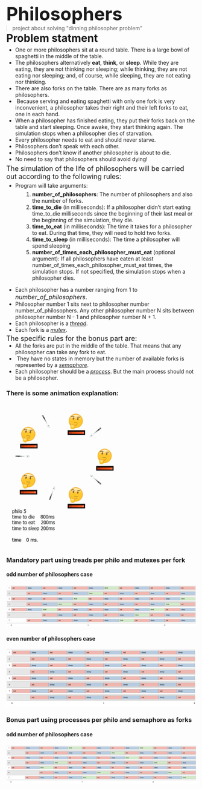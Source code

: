 <section class="u-clearfix current-section u-block-f300-1" custom-posts-hash="[]" data-style="blank" data-section-properties="{&quot;margin&quot;:&quot;none&quot;,&quot;stretch&quot;:true}" id="sec-49bf" data-source="Blank" data-id="f300" style="">
  <div class="u-clearfix u-sheet u-valign-middle u-block-f300-2" style="min-height: 800px" data-block-type="Sheet"><h1 class="u-text u-text-default u-block-control u-align-center u-title u-block-f300-8" data-block="29" style="margin: 0px auto; font-size: 3rem;" data-block-type="Text">Philoso​phers</h1><blockquote class="u-text u-text-default u-block-control u-align-center u-block-f300-9" data-block="30" style="margin-top: 0px; margin-bottom: 0px; margin-left: auto; margin-right: auto" data-block-type="Text">project about solving "dinning philosopher problem"</blockquote><h2 class="u-text u-text-default u-block-control u-align-center u-subtitle u-block-f300-10" data-block="31" style="font-size: 1.75rem; margin-top: 1px; margin-left: auto; margin-right: auto; margin-bottom: 0px" data-block-type="Text">Problem statment</h2><ul class="u-text u-text-default u-block-control u-block-f300-11" data-block="32" style="margin-top: 5px; margin-left: 0px; margin-right: 0px; margin-bottom: 0px" data-block-type="Text"><li data-block-type=""><div class="u-list-icon hidden u-block-f300-12" style=""></div>​One or more philosophers sit at a round table. There is a large bowl of spaghetti in the middle of the table.</li><li data-block-type=""><div class="u-list-icon hidden u-block-f300-13" style=""></div><div class="u-list-icon hidden u-block-f300-14" style=""></div>​​The philosophers alternatively <span style="font-weight: 700;">eat</span>, <span style="font-weight: 700;">think</span>, or <span style="font-weight: 700;">sleep</span>.
While they are eating, they are not thinking nor sleeping;
while thinking, they are not eating nor sleeping;
and, of course, while sleeping, they are not eating nor thinking.</li><li data-block-type=""><div class="u-list-icon hidden u-block-f300-15" style=""></div><div class="u-list-icon hidden u-block-f300-16" style=""></div>​There are also forks on the table. There are as many forks as philosophers.</li><li data-block-type=""><div class="u-list-icon hidden u-block-f300-17" style=""></div>&nbsp;Because serving and eating spaghetti with only one fork is very inconvenient, a
philosopher takes their right and their left forks to eat, one in each hand.&nbsp;<br></li><li data-block-type=""><div class="u-list-icon hidden u-block-f300-18" style=""></div>When a philosopher has finished eating, they put their forks back on the table and
start sleeping. Once awake, they start thinking again. The simulation stops when
a philosopher dies of starvation.<br></li><li data-block-type=""><div class="u-list-icon hidden u-block-f300-19" style=""></div>Every philosopher needs to eat and should never starve.<br></li><li data-block-type=""><div class="u-list-icon hidden u-block-f300-20" style=""></div>Philosophers don’t speak with each other.<br></li><li data-block-type=""><div class="u-list-icon hidden u-block-f300-21" style=""></div>Philosophers don’t know if another philosopher is about to die.<br></li><li data-block-type=""><div class="u-list-icon hidden u-block-f300-22" style=""></div>No need to say that philosophers should avoid dying!&nbsp;<br></li></ul><p class="u-text u-text-default u-large-text u-text-variant u-block-control u-block-f300-23" data-block="34" style="font-size: 1.125rem; margin-top: 6px; margin-right: auto; margin-bottom: 0px; margin-left: 0px" data-block-type="Text">​The simulation of the life of philosophers will be carried out according to the following rules:</p><ul class="u-text u-text-default u-block-control u-block-f300-24" data-block="35" style="margin-top: 4.75px; margin-right: auto; margin-bottom: 0px; margin-left: 0px" data-block-type="Text"><li data-block-type=""><div class="u-list-icon hidden u-block-f300-25" style=""></div>Program will take arguments:</li></ul><ol class="u-text u-text-default u-block-control u-block-f300-26" data-block="36" style="margin-top: 6px; margin-right: auto; margin-bottom: 0px; margin-left: 45px" data-block-type="Text"><li data-block-type=""><span style="font-weight: 700;">​number_of_philosophers</span>: The number of philosophers and also the number
of forks.
</li><li><span style="font-weight: 700;">​time_to_die</span> (in milliseconds): If a philosopher didn’t start eating time_to_die
milliseconds since the beginning of their last meal or the beginning of the simulation, they die.
</li><li>​<span style="font-weight: 700;">time_to_eat</span> (in milliseconds): The time it takes for a philosopher to eat.
During that time, they will need to hold two forks.
</li><li><span style="font-weight: 700;">time_to_sleep</span> (in milliseconds): The time a philosopher will spend sleeping<br></li><li><span style="font-weight: 700;">number_of_times_each_philosopher_must_eat</span> (optional argument): If all
philosophers have eaten at least number_of_times_each_philosopher_must_eat
times, the simulation stops. If not specified, the simulation stops when a
philosopher dies.&nbsp;<br></li></ol><p class="u-text u-text-default u-small-text u-text-variant u-block-control u-block-f300-30" data-block="39" style="margin-top: -5px; margin-right: auto; margin-bottom: 0px; margin-left: 0px" data-block-type="Text">&nbsp; &nbsp; &nbsp; &nbsp;&nbsp;</p><ul class="u-text u-text-default u-block-control u-block-f300-27" data-block="37" style="margin-top: 0px; margin-bottom: 0px; margin-left: 0px; margin-right: 0px" data-block-type="Text"><li data-block-type="">Each philosopher has a number ranging from 1 to<span style="background-color: var(--bg-color); color: var(--bg-contrast); font-family: var(--text-font); font-size: 1rem; font-weight: 700; font-style: italic;"> <span style="font-weight: 400;">number_of_philosophers</span></span><span style="background-color: var(--bg-color); color: var(--bg-contrast); font-family: var(--text-font); font-size: 1rem;">.</span><br></li><li data-block-type=""><div class="u-list-icon hidden u-block-f300-29" style=""></div>​Philosopher number 1 sits next to philosopher number number_of_philosophers.
Any other philosopher number N sits between philosopher number N - 1 and philosopher number N + 1.</li><li data-block-type=""><div class="u-list-icon hidden u-block-f300-31" style=""></div>Each philosopher is a <span style="text-decoration: underline !important; font-style: italic;">thread</span>.</li><li data-block-type=""><div class="u-list-icon hidden u-block-f300-32" style=""></div>Each fork is a <span style="text-decoration: underline !important; font-style: italic;">mutex</span>.</li></ul><p class="u-text u-text-default u-block-control u-large-text u-text-variant u-block-f300-3" data-block="14" style="font-size: 1.125rem; margin-top: 4px; margin-right: auto; margin-bottom: 0px; margin-left: 0px" data-block-type="Text">​The spe​cific rules ​for ​the bonus part are:
</p><ul class="u-text u-text-default u-block-control u-block-f300-4" data-block="27" style="margin-top: 0px; margin-right: auto; margin-bottom: -0.25px; margin-left: 0px" data-block-type="Text"><li data-block-type=""><div class="u-list-icon hidden u-block-f300-5" style=""></div>​All the forks are put in the middle of the table. That means that any philosopher can take any fork to eat.</li><li><div class="u-list-icon hidden u-block-f300-6" style=""></div>​ They have no states in memory but the number of available forks is represented by
a <span style="text-decoration: underline !important; font-style: italic;">semaphore</span>.</li><li><div class="u-list-icon hidden u-block-f300-7" style=""></div>​Each philosopher should be a <span style="font-style: italic; text-decoration: underline !important;">process</span>. But the main process should not be a
philosopher.
</li></ul></div>
<style data-mode="XL" data-visited="true">@media (max-width: 0px) { .u-block-f300-2 {min-height: 800px}
.u-block-f300-8 {font-size: 3rem; margin-top: 0px; margin-bottom: 0px; margin-left: auto; margin-right: auto}
.u-block-f300-9 {margin-top: 0px; margin-bottom: 0px; margin-left: auto; margin-right: auto}
.u-block-f300-10 {font-size: 1.75rem; margin-top: 1px; margin-left: auto; margin-right: auto; margin-bottom: 0px}
.u-block-f300-11 {margin-top: 5px; margin-left: 0px; margin-right: 0px; margin-bottom: 0px}
.u-block-f300-23 {font-size: 1.125rem; margin-top: 6px; margin-right: auto; margin-bottom: 0px; margin-left: 0px}
.u-block-f300-24 {margin-top: 4.75px; margin-right: auto; margin-bottom: 0px; margin-left: 0px}
.u-block-f300-26 {margin-top: 6px; margin-right: auto; margin-bottom: 0px; margin-left: 45px}
.u-block-f300-30 {margin-top: -5px; margin-right: auto; margin-bottom: 0px; margin-left: 0px}
.u-block-f300-27 {margin-top: 0px; margin-bottom: 0px; margin-left: 0px; margin-right: 0px}
.u-block-f300-3 {font-size: 1.125rem; margin-top: 4px; margin-right: auto; margin-bottom: 0px; margin-left: 0px}
.u-block-f300-4 {margin-top: 0px; margin-right: auto; margin-bottom: -0.25px; margin-left: 0px} }</style><style data-mode="LG">@media (max-width: 0px) { .u-block-f300-2 {min-height: 800px}
.u-block-f300-8 {margin-top: 0px; margin-bottom: 0px; margin-left: auto; margin-right: auto; font-size: 3rem}
.u-block-f300-9 {margin-top: 0px; margin-bottom: 0px; margin-left: auto; margin-right: auto}
.u-block-f300-10 {margin-top: 1px; margin-left: auto; margin-right: auto; margin-bottom: 0px; font-size: 1.75rem}
.u-block-f300-11 {margin-top: 5px; margin-left: 0px; margin-right: 0px; margin-bottom: 0px}
.u-block-f300-23 {margin-top: 6px; margin-right: auto; margin-bottom: 0px; margin-left: 0px; font-size: 1.125rem}
.u-block-f300-24 {margin-top: 4.75px; margin-right: auto; margin-bottom: 0px; margin-left: 0px}
.u-block-f300-26 {margin-top: 6px; margin-right: auto; margin-bottom: 0px; margin-left: 45px}
.u-block-f300-30 {margin-top: -5px; margin-right: auto; margin-bottom: 0px; margin-left: 0px}
.u-block-f300-27 {margin-top: 0px; margin-left: 0px; margin-right: 0px; margin-bottom: 0px}
.u-block-f300-3 {margin-bottom: 0px; margin-top: 4px; font-size: 1.125rem; margin-right: auto; margin-left: 0px}
.u-block-f300-4 {margin-left: 0px; margin-right: auto; margin-bottom: -0.25px; margin-top: 0px} }</style><style data-mode="MD">@media (max-width: 0px) { .u-block-f300-2 {min-height: 800px}
.u-block-f300-8 {margin-top: 0px; margin-right: auto; margin-bottom: 0px; margin-left: auto; font-size: 3rem}
.u-block-f300-9 {margin-top: 0px; margin-right: auto; margin-bottom: 0px; margin-left: auto}
.u-block-f300-10 {margin-top: 1px; margin-right: auto; margin-bottom: 0px; margin-left: auto; font-size: 1.75rem}
.u-block-f300-11 {margin-top: 5px; margin-right: 0px; margin-bottom: 0px; margin-left: 0px}
.u-block-f300-23 {margin-top: 6px; margin-right: auto; margin-bottom: 0px; margin-left: 0px; font-size: 1.125rem}
.u-block-f300-24 {margin-top: 4.75px; margin-right: auto; margin-bottom: 0px; margin-left: 0px}
.u-block-f300-26 {margin-top: 6px; margin-right: auto; margin-bottom: 0px; margin-left: 45px}
.u-block-f300-30 {margin-top: -5px; margin-right: auto; margin-bottom: 0px; margin-left: 0px}
.u-block-f300-27 {margin-top: 0px; margin-left: 0px; margin-right: 0px; margin-bottom: 0px}
.u-block-f300-3 {margin-bottom: 0px; margin-top: 4px; font-size: 1.125rem; margin-right: auto; margin-left: 0px}
.u-block-f300-4 {margin-top: 0px; margin-left: 0px; margin-right: 0px; margin-bottom: -0.25px} }</style><style data-mode="SM">@media (max-width: 0px) { .u-block-f300-2 {min-height: 800px}
.u-block-f300-8 {margin-top: 60px; margin-right: auto; margin-bottom: 0px; margin-left: auto; font-size: 3rem}
.u-block-f300-9 {margin-top: 0px; margin-right: auto; margin-bottom: 0px; margin-left: auto}
.u-block-f300-10 {margin-top: 1px; margin-right: auto; margin-bottom: 0px; margin-left: auto; font-size: 1.75rem}
.u-block-f300-11 {margin-top: 5px; margin-right: 0px; margin-bottom: 0px; margin-left: 0px}
.u-block-f300-23 {margin-top: 6px; margin-right: auto; margin-bottom: 0px; margin-left: 0px; font-size: 1.125rem}
.u-block-f300-24 {margin-top: 4.75px; margin-right: auto; margin-bottom: 0px; margin-left: 0px}
.u-block-f300-26 {margin-top: 6px; margin-right: auto; margin-bottom: 0px; margin-left: 45px}
.u-block-f300-30 {margin-top: -5px; margin-right: auto; margin-bottom: 0px; margin-left: 0px}
.u-block-f300-27 {margin-top: 0px; margin-left: 0px; margin-right: 0px; margin-bottom: 0px}
.u-block-f300-3 {margin-bottom: 0px; margin-top: 4px; font-size: 1.125rem; margin-right: auto; margin-left: 0px}
.u-block-f300-4 {margin-top: 0px; margin-left: 0px; margin-right: 0px; margin-bottom: 60px} }</style><style data-mode="XS" data-visited="true">@media (max-width: 0px) { .u-block-f300-2 {min-height: 800px}
.u-block-f300-8 {margin-top: 60px; margin-right: auto; margin-bottom: 0px; margin-left: auto; font-size: 3rem}
.u-block-f300-9 {margin-top: 0px; margin-right: auto; margin-bottom: 0px; margin-left: auto}
.u-block-f300-10 {margin-top: 1px; margin-right: auto; margin-bottom: 0px; margin-left: auto; font-size: 1.5rem}
.u-block-f300-11 {margin-top: 5px; margin-right: 0px; margin-bottom: 0px; margin-left: 0px}
.u-block-f300-23 {margin-top: 6px; margin-right: auto; margin-bottom: 0px; margin-left: 0px; font-size: 1.125rem}
.u-block-f300-24 {margin-top: 4.75px; margin-right: auto; margin-bottom: 0px; margin-left: 0px}
.u-block-f300-26 {margin-top: 6px; margin-right: auto; margin-bottom: 0px; margin-left: 45px}
.u-block-f300-30 {margin-top: -5px; margin-right: auto; margin-bottom: 0px; margin-left: 0px}
.u-block-f300-27 {margin-top: 0px; margin-left: 0px; margin-right: 0px; margin-bottom: 0px}
.u-block-f300-3 {font-size: 1.125rem; margin-top: 4px; margin-bottom: 0px; margin-left: 0.5px; margin-right: 0.5px}
.u-block-f300-4 {margin-top: 0px; margin-left: 0px; margin-right: 0px; margin-bottom: 60px} }</style></section>

### There is some animation explanation:
![animation](assets/philo-animation.gif)
### Mandatory part using treads per philo and mutexes per fork
#### odd number of philosophers case
![m_odd_number_of_philo](assets/mandatoty%207%20800%20200%20200%205.png)
#### even number of philosophers case
![m_even_number_of_philo](assets/mandatory%208%20800%20200%20200%205.png)

### Bonus part using processes per philo and semaphore as forks
#### odd number of philosophers case
![b_even_number_of_philo](assets/bonus%207%20800%20200%20200%205.png)